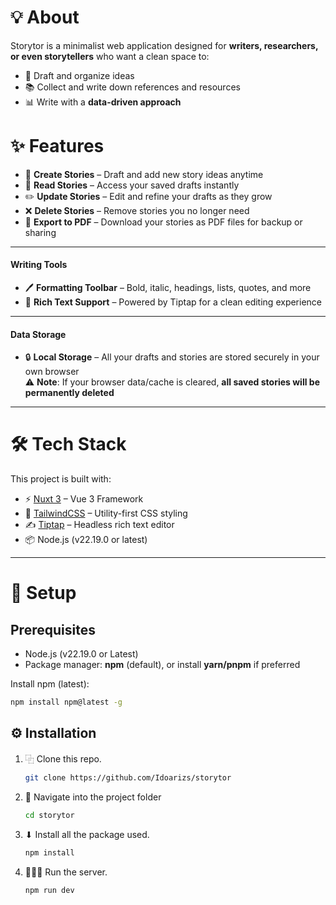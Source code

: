 # 💡 About

Storytor is a minimalist web application designed for **writers, researchers, or even storytellers** who want a clean space to:

- 📝 Draft and organize ideas  
- 📚 Collect and write down references and resources  
- 📊 Write with a **data-driven approach**

# ✨ Features

- 📝 **Create Stories** – Draft and add new story ideas anytime  
- 📂 **Read Stories** – Access your saved drafts instantly  
- ✏️ **Update Stories** – Edit and refine your drafts as they grow  
- ❌ **Delete Stories** – Remove stories you no longer need
- 💾 **Export to PDF** – Download your stories as PDF files for backup or sharing  

---

#### Writing Tools

- 🖊 **Formatting Toolbar** – Bold, italic, headings, lists, quotes, and more  
- 📑 **Rich Text Support** – Powered by Tiptap for a clean editing experience   

---

#### Data Storage

- 🔒 **Local Storage** – All your drafts and stories are stored securely in your own browser  
⚠️ **Note**: If your browser data/cache is cleared, **all saved stories will be permanently deleted**

---

# 🛠 Tech Stack

This project is built with:
- ⚡ [Nuxt 3](https://nuxt.com/) – Vue 3 Framework  
- 🎨 [TailwindCSS](https://tailwindcss.com/) – Utility-first CSS styling  
- ✍️ [Tiptap](https://tiptap.dev/) – Headless rich text editor  
- 📦 Node.js (v22.19.0 or latest)  

---

# 🚀 Setup

## Prerequisites

- Node.js (v22.19.0 or Latest)  
- Package manager: **npm** (default), or install **yarn/pnpm** if preferred  

Install npm (latest):
```sh
npm install npm@latest -g
```

## ⚙️ Installation

1. ⿻ Clone this repo.
   ```sh
   git clone https://github.com/Idoarizs/storytor
   ```
2. 📂 Navigate into the project folder
   ```sh
   cd storytor
   ```
3. ⬇ Install all the package used.
   ```sh
   npm install
   ```
4. 👨🏻‍💻 Run the server.
   ```sh
   npm run dev
   ```
